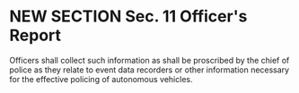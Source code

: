 
# NEW SECTION Sec. 11 Officer's Report
 Officers shall collect such information as shall be proscribed by the chief of police as they relate to event data recorders or other information necessary for the effective policing of autonomous vehicles. 
